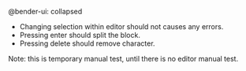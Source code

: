@bender-ui: collapsed

 * Changing selection within editor should not causes any errors.
 * Pressing enter should split the block.
 * Pressing delete should remove character.

Note: this is temporary manual test, until there is no editor manual test.
